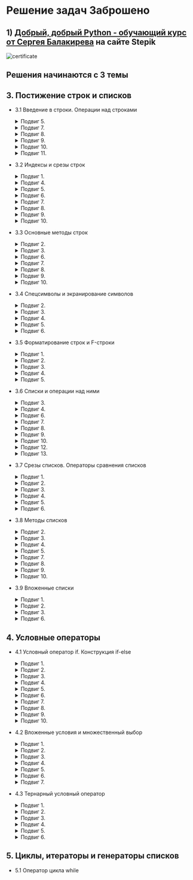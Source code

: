 # Решение задач __Заброшено__

## 1) [__Добрый, добрый Python - обучающий курс от Сергея Балакирева__](https://stepik.org/course/100707/syllabus) на сайте Stepik 


![certificate]((https://github.com/ShivaZoid/my_solutions/blob/main/stepik-certificate.jpg))


## Решения начинаются с 3 темы

## __3. Постижение строк и списков__
* 3.1 Введение в строки. Операции над строками
    <details>
    <summary>Подвиг 5.</summary>
    Напишите программу ввода двух строк (каждая вводится с новой строки) и их объединения в одну
    строку через пробел. Результат выведите на экран.

    ### Sample Input
    hello python
    i love you

    ### Sample Output
    hello python i love you

    [__Решение__](https://github.com/ShivaZoid/my_solutions/blob/main/stepik_by_Sergey_Balakirev/3_topic/3_1/5.py)

    </details>
    <details>
    <summary>Подвиг 7.</summary>
    Напишите программу ввода двух слов через пробел. Сформируйте новую строку, продублировав первое
    слово дважды, а второе - трижды (все слова в результирующей строке должны идти через пробел).
    Результат выведите на экран.

    Программу следует реализовать без использования F-строк, а с применением оператора дублирования
    строк.

    ### Sample Input
    hello python

    ### Sample Output
    hello hello python python python

    [__Решение__](https://github.com/ShivaZoid/my_solutions/blob/main/stepik_by_Sergey_Balakirev/3_topic/3_1/7.py)

    </details>
    <details>
    <summary>Подвиг 8.</summary>
    Выполняется считывание двух целочисленных значений в переменные a и b (вводятся в одну строчку
    через пробел). Необходимо сформировать строку вида: "Переменная a = <значение>, переменная b =
    <значение>", используя оператор конкатенации (соединения) строк. Результат выведите на экран.

    P. S. F-строки в программе не использовать.

    ### Sample Input
    2 -5

    ### Sample Output
    Переменная a = 2, переменная b = -5

    [__Решение__](https://github.com/ShivaZoid/my_solutions/blob/main/stepik_by_Sergey_Balakirev/3_topic/3_1/8.py)

    </details>
    <details>
    <summary>Подвиг 9.</summary>
    Написать программу ввода строки и формирования новой строчки вида: "Строка: <введенная строка>.
    Длина: <длина строки>". Результат сформированной строки вывести на экран.

    P. S. В программе F-строки не использовать.

    ### Sample Input
    hello Balakirev

    ### Sample Output
    Строка: hello Balakirev. Длина: 15

    [__Решение__](https://github.com/ShivaZoid/my_solutions/blob/main/stepik_by_Sergey_Balakirev/3_topic/3_1/9.py)

    </details>
    <details>
    <summary>Подвиг 10.</summary>
    Написать программу ввода двух слов (через пробел в одну строчку). Определить булевы значения для
    оператора in проверки вхождения первого слова во второе. А также для операторов ==, >, <. Все
    булевы значения объединить в одну строку через пробел и вывести на экран.

    ### Sample Input
    hello python

    ### Sample Output
    False False False True

    [__Решение__](https://github.com/ShivaZoid/my_solutions/blob/main/stepik_by_Sergey_Balakirev/3_topic/3_1/10.py)

    </details>
    <details>
    <summary>Подвиг 11.</summary>
    С клавиатуры вводятся две буквы (в одну строку через пробел). Вывести на экран следующую строку:
    "Коды: <буква1> = <код буквы1>, <буква2> = <код буквы2>"

    ### Sample Input
    a z

    ### Sample Output
    Коды: a = 97, z = 122

    [__Решение__](https://github.com/ShivaZoid/my_solutions/blob/main/stepik_by_Sergey_Balakirev/3_topic/3_1/11.py)

    </details>

* 3.2 Индексы и срезы строк
    <details>
    <summary>Подвиг 1.</summary>
    Напишите программу ввода строки и отображения на экране ее первого и последнего символа в виде
    одной строки.

    ### Sample Input
    I love Python

    ### Sample Output
    In

    [__Решение__](https://github.com/ShivaZoid/my_solutions/blob/main/stepik_by_Sergey_Balakirev/3_topic/3_2/1.py)

    </details>
    <details>
    <summary>Подвиг 4.</summary>
    Напишите программу отображения первых четырех символов из введенной строки. Будем полагать, что
    строка гарантированно длиной не менее четырех символов.

    ### Sample Input
    panda

    ### Sample Output
    pand

    [__Решение__](https://github.com/ShivaZoid/my_solutions/blob/main/stepik_by_Sergey_Balakirev/3_topic/3_2/4.py)

    </details>
    <details>
    <summary>Подвиг 5.</summary>
    Напишите программу отображения последних трех символов из введенной строки. Будем полагать, что
    строка гарантированно длиной не менее трех символов.

    ### Sample Input
    Balakirev

    ### Sample Output
    rev

    [__Решение__](https://github.com/ShivaZoid/my_solutions/blob/main/stepik_by_Sergey_Balakirev/3_topic/3_2/5.py)

    </details>
    <details>
    <summary>Подвиг 6.</summary>
    Напишите программу отображения всех символов с нечетными индексами из введенной строки.

    ### Sample Input
    Balakirev

    ### Sample Output
    aaie

    [__Решение__](https://github.com/ShivaZoid/my_solutions/blob/main/stepik_by_Sergey_Balakirev/3_topic/3_2/6.py)

    </details>
    <details>
    <summary>Подвиг 7.</summary>
    Вводятся две строки (каждая с новой строчки). Из первой строки выделить все символы с четными
    индексами, а из второй - с нечетными. Объединить строки через пробел и вывести на экран.

    ### Sample Input
    Hello

    Python

    ### Sample Output
    Hlo yhn

    [__Решение__](https://github.com/ShivaZoid/my_solutions/blob/main/stepik_by_Sergey_Balakirev/3_topic/3_2/7.py)

    </details>
    <details>
    <summary>Подвиг 8.</summary>
    Из введенной строки отобразить первые пять символов в обратном порядке. Полагается, что введенная
    строка имеет минимум пять символов.

    ### Sample Input
    abrakadabra

    ### Sample Output
    karba

    [__Решение__](https://github.com/ShivaZoid/my_solutions/blob/main/stepik_by_Sergey_Balakirev/3_topic/3_2/8.py)

    </details>
    <details>
    <summary>Подвиг 9.</summary>
    Вводятся два слова (через пробел в одной строке). Длина первого слова меньше второго. Необходимо
    обрезать второе слово до длины первого и отобразить обрезанное слово на экране.

    ### Sample Input
    Hello Balakirev

    ### Sample Output
    Balak

    [__Решение__](https://github.com/ShivaZoid/my_solutions/blob/main/stepik_by_Sergey_Balakirev/3_topic/3_2/9.py)

    </details>
    <details>
    <summary>Подвиг 10.</summary>
    Вводятся два слова (через пробел в одной строке). Длина второго слова меньше первого. Из этих слов
    выделить символы с нечетными индексами с обрезкой первого слова до длины второго. Сравнить
    полученные строки между собой на равенство и результат (True или False) вывести на экран. Задачу
    выполнять без использования условного оператора.

    ### Sample Input
    Hello Hell

    ### Sample Output
    True

    [__Решение__](https://github.com/ShivaZoid/my_solutions/blob/main/stepik_by_Sergey_Balakirev/3_topic/3_2/10.py)

    </details>
* 3.3 Основные методы строк
    <details>
    <summary>Подвиг 2.</summary>
    Вводится слово. Необходимо первую букву этого слова сделать заглавной, а остальные - малыми.
    Результат отобразить на экране.

    ### Sample Input
    HELLO

    ### Sample Output
    Hello

    [__Решение__](https://github.com/ShivaZoid/my_solutions/blob/main/stepik_by_Sergey_Balakirev/3_topic/3_3/2.py)

    </details>
    <details>
    <summary>Подвиг 3.</summary>
    Вводится строка. Необходимо определить число вхождений дефисов (-) в этой строке. На экране
    отобразить полученное число.

    ### Sample Input
    osnovnye-metody-strok

    ### Sample Output
    2

    [__Решение__](https://github.com/ShivaZoid/my_solutions/blob/main/stepik_by_Sergey_Balakirev/3_topic/3_3/3.py)

    </details>
    <details>
    <summary>Подвиг 6.</summary>
    Вводится строка. С помощью метода String.find найдите в этой строке индекс первого вхождения
    фрагмента "ra". Полученное число выведите на экран.

    ### Sample Input
    abrakadabra

    ### Sample Output
    2

    [__Решение__](https://github.com/ShivaZoid/my_solutions/blob/main/stepik_by_Sergey_Balakirev/3_topic/3_3/6.py)

    </details>
    <details>
    <summary>Подвиг 7.</summary>
    Вводится строка (слаг). Замените в этой строке все двойные дефисы (--) и тройные (---) на одинарные
    (-). Подумайте, в какой последовательности следует выполнять эти замены. Результат преобразования
    выведите на экран.

    ### Sample Input
    dobavlyaem---slagi--slug-k--url---adresam

    ### Sample Output
    dobavlyaem-slagi-slug-k-url-adresam

    [__Решение__](https://github.com/ShivaZoid/my_solutions/blob/main/stepik_by_Sergey_Balakirev/3_topic/3_3/7.py)

    </details>
    <details>
    <summary>Подвиг 8.</summary>
    Вводятся три целых положительных числа (максимум трехзначные) через пробел в одну строчку. Для
    двухзначных и однозначных чисел нужно добавить слева незначащие нули так, чтобы все числа содержали
    по три цифры. Вывести на экран полученные числа в столбик.

    ### Sample Input
    8 11 123

    ### Sample Output
    008

    011

    123

    [__Решение__](https://github.com/ShivaZoid/my_solutions/blob/main/stepik_by_Sergey_Balakirev/3_topic/3_3/8.py)

    </details>
    <details>
    <summary>Подвиг 9.</summary>
    Вводится строка, состоящая из слов, разделенных пробелом. Необходимо подсчитать число слов в этой
    строке и результат (число) отобразить на экране.

    ### Sample Input
    I love Python

    ### Sample Output
    3

    [__Решение__](https://github.com/ShivaZoid/my_solutions/blob/main/stepik_by_Sergey_Balakirev/3_topic/3_3/9.py)

    </details>
    <details>
    <summary>Подвиг 10.</summary>
    Вводится строка, состоящая из названий городов, разделенных пробелом. Необходимо преобразовать эту
    строку, чтобы названия городов шли через точку с запятой. Результат отобразить на экране.

    ### Sample Input
    Москва Тверь Казань

    ### Sample Output
    Москва;Тверь;Казань

    [__Решение__](https://github.com/ShivaZoid/my_solutions/blob/main/stepik_by_Sergey_Balakirev/3_topic/3_3/10.py)

    </details>
* 3.4 Спецсимволы и экранирование символов
    <details>
    <summary>Подвиг 2.</summary>
    Необходимо задать строку со следующим содержимым: Тема занятия "спецсимволы". И отобразить ее на
    экране (кавычки у слова спецсимволы также должны быть отображены).

    ### Sample Input
     -

    ### Sample Output
    Тема занятия "спецсимволы"

    [__Решение__](https://github.com/ShivaZoid/my_solutions/blob/main/stepik_by_Sergey_Balakirev/3_topic/3_4/2.py)

    </details>
    <details>
    <summary>Подвиг 3.</summary>
    Вводится два слова в одну строку через пробел. Поставьте между этими словами символ обратного слеша
    (вместо пробела). Результирующую строку отобразите на экране.

    P. S. Задачу реализовать без применения F-строк.

    ### Sample Input
    Hello Balakirev!

    ### Sample Output
    Hello\Balakirev!

    [__Решение__](https://github.com/ShivaZoid/my_solutions/blob/main/stepik_by_Sergey_Balakirev/3_topic/3_4/3.py)

    </details>
    <details>
    <summary>Подвиг 4.</summary>
    Вводится строка со словами, разделенными пробелом. Необходимо первый пробел заменить на одинарную
    кавычку, а все остальные - на двойные. Результирующую строку отобразить на экране.

    ### Sample Input
    My best friend is Python!

    ### Sample Output
    My'best"friend"is"Python!

    [__Решение__](https://github.com/ShivaZoid/my_solutions/blob/main/stepik_by_Sergey_Balakirev/3_topic/3_4/4.py)

    </details>
    <details>
    <summary>Подвиг 5.</summary>
    Используя raw-строки, задайте строку, содержащую этот путь к файлу:
    C:\WINDOWS\System32\drivers\etc\hosts. Результат отобразите на экране.

    ### Sample Input
    -

    ### Sample Output
    C:\WINDOWS\System32\drivers\etc\hosts

    [__Решение__](https://github.com/ShivaZoid/my_solutions/blob/main/stepik_by_Sergey_Balakirev/3_topic/3_4/5.py)

    </details>
    <details>
    <summary>Подвиг 6.</summary>
    Вводится слово. Необходимо сформировать новую строку, где введенное слово будет заключено в двойные
    кавычки. Результат выведите на экран.

    ### Sample Input
    language

    ### Sample Output
    "language"

    [__Решение__](https://github.com/ShivaZoid/my_solutions/blob/main/stepik_by_Sergey_Balakirev/3_topic/3_4/6.py)

    </details>
* 3.5 Форматирование строк и F-строки
    <details>
    <summary>Подвиг 1.</summary>
    Вводятся: имя, фамилия и возраст (целое положительное число) каждое значение с новой строки.
    Используя метод строки format, через индексы переменных необходимо сформировать строку по шаблону:
    "Уважаемый <имя> <фамилия>! Поздравляем Вас с <возраст>-летием!"

    Результат вывести на экран (без кавычек).

    ### Sample Input
    Sergey

    Balakirev

    35

    ### Sample Output
    Уважаемый Sergey Balakirev! Поздравляем Вас с 35-летием!

    [__Решение__](https://github.com/ShivaZoid/my_solutions/blob/main/stepik_by_Sergey_Balakirev/3_topic/3_5/1.py)

    </details>
    <details>
    <summary>Подвиг 2.</summary>
    Вводятся: габариты изделия (целые числа): ширина, глубина, высота - в одну строчку через пробел. С
    помощью метода format, используя ключи в качестве имен переменных, сформировать строку: "Габариты:
    <ширина> x <глубина> x <высота>". Результат вывести на экран.

    ### Sample Input
    8 11 13

    ### Sample Output
    Габариты: 8 x 11 x 13

    [__Решение__](https://github.com/ShivaZoid/my_solutions/blob/main/stepik_by_Sergey_Balakirev/3_topic/3_5/2.py)

    </details>
    <details>
    <summary>Подвиг 3.</summary>
    Вводятся: два целых числа в одну строку через пробел. С помощью F-строки отобразить их по
    возрастанию в одну строку через пробел. Результат вывести на экран.
    P. S. Реализовать программу без использования условных операторов. Подумайте, как это можно
    сделать.

    ### Sample Input
    18 11

    ### Sample Output
    11 18

    [__Решение__](https://github.com/ShivaZoid/my_solutions/blob/main/stepik_by_Sergey_Balakirev/3_topic/3_5/3.py)

    </details>
    <details>
    <summary>Подвиг 4.</summary>
    Вводится адрес (каждое значение с новой строки) в формате: город, улица, номер дома (целое число),
    номер квартиры (целое число). Сформировать строку по шаблону: "г. <город>, ул. <улица>, д. <номер
    дома>, кв. <номер квартиры>", используя F-строку. Результат вывести на экран.

    ### Sample Input
    Москва

    Воздвиженка

    9

    1

    ### Sample Output
    г. Москва, ул. Воздвиженка, д. 9, кв. 1

    [__Решение__](https://github.com/ShivaZoid/my_solutions/blob/main/stepik_by_Sergey_Balakirev/3_topic/3_5/4.py)

    </details>
    <details>
    <summary>Подвиг 5.</summary>
    Вводятся (каждое с новой строки): курс доллара (вещественное значение) и число рублей (целое число)
    для обмена рублей на доллары. Вычислить целое количество получаемых долларов (с отбрасыванием
    дробной части) и сформировать строку, используя F-строку:

    "Вы можете получить <долларов>$ за <число рублей> рублей по курсу <курс доллара>".
    Вывести результат на экран (без кавычек).

    ### Sample Input
    73.54

    1000

    ### Sample Output
    Вы можете получить 13$ за 1000 рублей по курсу 73.54

    [__Решение__](https://github.com/ShivaZoid/my_solutions/blob/main/stepik_by_Sergey_Balakirev/3_topic/3_5/5.py)

    </details>
* 3.6 Списки и операции над ними
	<details>
    <summary>Подвиг 3.</summary>
    Вводятся три целых числа в одну строку через пробел. Сформируйте список lst, хранящий эти значения
    в порядке их ввода. Результат выведите на экран

    ### Sample Input
    8 11 3

    ### Sample Output
    [8, 11, 3]

    [__Решение__](https://github.com/ShivaZoid/my_solutions/blob/main/stepik_by_Sergey_Balakirev/3_topic/3_6/3.py)

    </details>
    <details>
    <summary>Подвиг 4.</summary>
    Вводятся названия городов в одну строчку через пробел. На основе этой строки формируется список с
    помощью команды: cities = input().split()
    Необходимо проверить, присутствует ли в этом списке город "Москва". Вывести на экран True, если
    присутствует и False - в противном случае. Решить эту задачу следует без использования условного
    оператора.

    ### Sample Input
    Тверь Уфа Москва Казань

    ### Sample Output
    True

    [__Решение__](https://github.com/ShivaZoid/my_solutions/blob/main/stepik_by_Sergey_Balakirev/3_topic/3_6/4.py)

    </details>
    <details>
    <summary>Подвиг 6.</summary>
    Вводятся названия городов в одну строчку через пробел. На основе этой строки формируется список с
    помощью команды: cities = input().split()
    Необходимо вывести значение последнего элемента этого списка на экран.

    ### Sample Input
    Москва Питер Уфа Казань Владимир

    ### Sample Output
    Владимир

    [__Решение__](https://github.com/ShivaZoid/my_solutions/blob/main/stepik_by_Sergey_Balakirev/3_topic/3_6/6.py)

    </details>
    <details>
    <summary>Подвиг 7.</summary>
    Вводятся оценки студента (целые числа от 2 до 5) в одну строчку через пробел. На основе введенной
    строки формируется список командой: marks = list(map(int, input().split()))
    Необходимо вычислить средний балл и вывести его на экран с точностью до десятых (один знак после
    запятой).

    ### Sample Input
    3 3 2 4 4 5 4 3 2

    ### Sample Output
    3.3

    [__Решение__](https://github.com/ShivaZoid/my_solutions/blob/main/stepik_by_Sergey_Balakirev/3_topic/3_6/7.py)

    </details>
    <details>
    <summary>Подвиг 8.</summary>
    Вводится информация по книге (каждое значение с новой строки): название, автор, число страниц
    (целое число), цена (вещественное число). На основе этих данных формируется список book с
    элементами в порядке их ввода. Затем, из этого списка необходимо удалить 3-й элемент (число
    страниц),в качестве автора записать "Пушкин" и цену увеличить в 2 раза. Результат вывести на экран.

    ### Sample Input
    Мастер и Маргарита

    Булгаков

    233

    435.45

    ### Sample Output
    ['Мастер и Маргарита', 'Пушкин', 870.9]

    [__Решение__](https://github.com/ShivaZoid/my_solutions/blob/main/stepik_by_Sergey_Balakirev/3_topic/3_6/8.py)

    </details>
    <details>
    <summary>Подвиг 9.</summary>
    Вводится число новых подписчиков канала по дням в одну строку через пробел. На основе введенной
    строки необходимо сформировать список из целых чисел. Затем, вывести на экран максимальное,
    минимальное и суммарное значения этого списка через пробел.

    ### Sample Input
    52 65 64 54 68 59 42 63

    ### Sample Output
    68 42 467

    [__Решение__](https://github.com/ShivaZoid/my_solutions/blob/main/stepik_by_Sergey_Balakirev/3_topic/3_6/9.py)

    </details>
    <details>
    <summary>Подвиг 10.</summary>
    Вводится число новых подписчиков канала по дням в одну строку через пробел. На основе введенной
    строки необходимо сформировать список lst из целых чисел. Требуется отсортировать элементы этого
    списка по убыванию и результат вывести на экран.

    ### Sample Input
    52 65 64 54 68 59 42 63

    ### Sample Output
    68 65 64 63 59 54 52 42

    [__Решение__](https://github.com/ShivaZoid/my_solutions/blob/main/stepik_by_Sergey_Balakirev/3_topic/3_6/10.py)

    </details>
    <details>
    <summary>Подвиг 12.</summary>
    Вводятся названия городов в одну строку через пробел. На основе этой строки необходимо создать
    список lst и добавить его в конец следующего списка: cities = ["Москва", "Тверь", "Вологда"]

    Вывести результат на экран

    ### Sample Input
    Уфа Казань Севастополь

    ### Sample Output
    Москва Тверь Вологда Уфа Казань Севастополь

    [__Решение__](https://github.com/ShivaZoid/my_solutions/blob/main/stepik_by_Sergey_Balakirev/3_topic/3_6/12.py)

    </details>
    <details>
    <summary>Подвиг 13.</summary>
    Вводятся названия городов в одну строку через пробел. На основе этой строки необходимо создать
    список lst и добавить его в начало другого списка: cities = ["Москва", "Тверь", "Вологда"]

    Вывести результат на экран

    ### Sample Input
    Уфа Казань Севастополь

    ### Sample Output
    Уфа Казань Севастополь Москва Тверь Вологда

    [__Решение__](https://github.com/ShivaZoid/my_solutions/blob/main/stepik_by_Sergey_Balakirev/3_topic/3_6/13.py)

    </details>
* 3.7 Срезы списков. Операторы сравнения списков
    <details>
    <summary>Подвиг 1.</summary>
    Имеется список числа просмотров видео по дням:
    v = [1205, 1101, 1434, 1320, 923, 874]

    Необходимо выбрать из него первые три значения (используя срезы) и вывести результат на экран.

    ### Sample Input
    -

    ### Sample Output
    [1205, 1101, 1434]

    [__Решение__](https://github.com/ShivaZoid/my_solutions/blob/main/stepik_by_Sergey_Balakirev/3_topic/3_7/1.py)

    </details>
    <details>
    <summary>Подвиг 2.</summary>
    Имеется список числа просмотров видео по дням:
    v = [1205, 1101, 1434, 1320, 923, 874]

    Необходимо выбрать из него последние четыре значения (используя срезы) и вывести результат на
    экран.

    ### Sample Input
    -

    ### Sample Output
    [1434, 1320, 923, 874]

    [__Решение__](https://github.com/ShivaZoid/my_solutions/blob/main/stepik_by_Sergey_Balakirev/3_topic/3_7/2.py)

    </details>
    <details>
    <summary>Подвиг 3.</summary>
    Имеется список городов:
    c = ["Москва", "Ульяновск", "Самара", "Тверь", "Вологда", "Омск", "Уфа"]

    Необходимо с помощью срезов выбрать из него города через один (начиная с первого) и результат
    вывести на экран.

    ### Sample Input
    -

    ### Sample Output
    ['Москва', 'Самара', 'Вологда', 'Уфа']

    [__Решение__](https://github.com/ShivaZoid/my_solutions/blob/main/stepik_by_Sergey_Balakirev/3_topic/3_7/3.py)

    </details>
    <details>
    <summary>Подвиг 4.</summary>
    Имеется список городов:
    c = ["Москва", "Ульяновск", "Самара", "Тверь", "Вологда", "Омск", "Уфа"]

    Необходимо с помощью срезов выбрать из него города через один (начиная со второго) и результат
    вывести на экран.

    ### Sample Input
    -

    ### Sample Output
    ['Ульяновск', 'Тверь', 'Омск']

    [__Решение__](https://github.com/ShivaZoid/my_solutions/blob/main/stepik_by_Sergey_Balakirev/3_topic/3_7/4.py)

    </details>
    <details>
    <summary>Подвиг 5.</summary>
    Имеется список с оценками студента:
    m = [2, 3, 5, 5, 2, 2, 3, 3, 4, 5, 4, 4]

    Необходимо с помощью срезов выбрать элементы с 3-го по 7-й (включительно) и вывести их на экран в
    обратном порядке.

    ### Sample Input
    -

    ### Sample Output
    [3, 2, 2, 5, 5]

    [__Решение__](https://github.com/ShivaZoid/my_solutions/blob/main/stepik_by_Sergey_Balakirev/3_topic/3_7/5.py)

    </details>
    <details>
    <summary>Подвиг 6.</summary>
    Имеется список с оценками студента:
    m = [2, 3, 5, 5, 2, 2, 3, 3, 4, 5, 4, 4]

    Необходимо с помощью срезов выбрать элементы через один, начиная с последнего, и вывести результат
    на экран.

    ### Sample Input
    -

    ### Sample Output
    [4, 5, 3, 2, 5, 3]

    [__Решение__](https://github.com/ShivaZoid/my_solutions/blob/main/stepik_by_Sergey_Balakirev/3_topic/3_7/6.py)

    </details>
* 3.8 Методы списков
    <details>
    <summary>Подвиг 2.</summary>
    Вводится строка из целых чисел через пробел. Если первое число не равно последнему, то нужно
    добавить значение True, а иначе - значение False. Результирующий список вывести на экран.

    Реализовать задачу без использования условных операторов.

    ### Sample Input
    8 12 2 -10 6

    ### Sample Output
    8 12 2 -10 6 True

    [__Решение__](https://github.com/ShivaZoid/my_solutions/blob/main/stepik_by_Sergey_Balakirev/3_topic/3_8/2.py)

    </details>
    <details>
    <summary>Подвиг 3.</summary>
    Имеется список городов:
    cities = ["Москва", "Казань", "Ярославль"]

    Необходимо вставить во вторую позицию этого списка строку "Ульяновск" и вывести список.

    ### Sample Input
    -

    ### Sample Output
    Москва Ульяновск Казань Ярославль

    [__Решение__](https://github.com/ShivaZoid/my_solutions/blob/main/stepik_by_Sergey_Balakirev/3_topic/3_8/3.py)

    </details>
    <details>
    <summary>Подвиг 4.</summary>
    Вводится строка с номером телефона в формате:
    +7(xxx)xxx-xx-xx

    Необходимо преобразовать ее в список lst (посимвольно, то есть, элементами списка будут являться
    отдельные символы строки). Затем, удалить первый '+', число 7 заменить на 8 и убрать дефисы.
    Отобразить полученный список на экран

    ### Sample Input
    +7(912)123-45-67

    ### Sample Output
    8(912)1234567

    [__Решение__](https://github.com/ShivaZoid/my_solutions/blob/main/stepik_by_Sergey_Balakirev/3_topic/3_8/4.py)

    </details>
    <details>
    <summary>Подвиг 5.</summary>
    В одну строчку через пробел вводятся: имя, отчество и фамилия. Необходимо представить эти данные в
    виде новой строки в формате: Фамилия И.О. (Например, Сергей Михайлович Балакирев -> Балакирев
    С.М.).

    ### Sample Input
    Сергей Михайлович Балакирев

    ### Sample Output
    Балакирев С.М.

    [__Решение__](https://github.com/ShivaZoid/my_solutions/blob/main/stepik_by_Sergey_Balakirev/3_topic/3_8/5.py)

    </details>
    <details>
    <summary>Подвиг 7.</summary>
    Вводятся целые числа в одну строчку через пробел (не менее четырех). Необходимо найти три
    наименьших числа в этой последовательности чисел и вывести их на экран в порядке возрастания.

    Реализовать программу без использования условного оператора.

    ### Sample Input
    8 11 -5 10 -1 0 7

    ### Sample Output
    -5 -1 0

    [__Решение__](https://github.com/ShivaZoid/my_solutions/blob/main/stepik_by_Sergey_Balakirev/3_topic/3_8/7.py)

    </details>
    <details>
    <summary>Подвиг 8.</summary>
    Вводятся целые числа в одну строчку через пробел. Необходимо преобразовать их в список lst , затем,
    удалить последнее значение и если оно нечетное, то в список (в конец) добавить True, иначе - False.

    Реализовать программу без использования условного оператора.

    ### Sample Input
    8 11 0 3 5 6

    ### Sample Output
    8 11 0 3 5 False

    [__Решение__](https://github.com/ShivaZoid/my_solutions/blob/main/stepik_by_Sergey_Balakirev/3_topic/3_8/8.py)

    </details>
    <details>
    <summary>Подвиг 9.</summary>
    Вводятся оценки студента (числа от 2 до 5) в одну строку через пробел. Необходимо определить
    количество двоек и вывести это значение на экран.

    ### Sample Input
    2 3 5 2 4 2 2 5

    ### Sample Output
    4

    [__Решение__](https://github.com/ShivaZoid/my_solutions/blob/main/stepik_by_Sergey_Balakirev/3_topic/3_8/9.py)

    </details>
    <details>
    <summary>Подвиг 10.</summary>
    Вводятся названия рек в одну строчку через пробел. Необходимо все их отсортировать по именам (по
    возрастанию) и в отсортированном списке удалить первый элемент. Результат отобразить на экране в
    одну строчку через пробел.

    ### Sample Input
    Лена Обь Волга Дон Енисей

    ### Sample Output
    Дон Енисей Лена Обь

    [__Решение__](https://github.com/ShivaZoid/my_solutions/blob/main/stepik_by_Sergey_Balakirev/3_topic/3_8/10.py)

    </details>
* 3.9 Вложенные списки
    <details>
    <summary>Подвиг 1.</summary>
    В список:
    a = [5.4, 6.7, 10.4]

    добавить в конец вложенный список со значениями, вводимыми в программу (целые числа вводятся в
    строчку через пробел). Результирующий список вывести на экран

    ### Sample Input
    8 11

    ### Sample Output
    [5.4, 6.7, 10.4, [8, 11]]

    [__Решение__](https://github.com/ShivaZoid/my_solutions/blob/main/stepik_by_Sergey_Balakirev/3_topic/3_9/1.py)

    </details>
    <details>
    <summary>Подвиг 2.</summary>
    Вводятся три строчки стихотворения (каждая с новой строки). Сохранить его в виде вложенного списка
    с разбивкой по строкам и словам (слова разделяются пробелом). Результирующий список вывести на
    экран.

    ### Sample Input
    Мороз и солнце день чудесный

    Еще ты дремлешь друг прелестный

    Пора красавица проснись

    ### Sample Output
    [['Мороз', 'и', 'солнце', 'день', 'чудесный'], ['Еще', 'ты', 'дремлешь', 'друг', 'прелестный'],
    ['Пора', 'красавица', 'проснись']]

    [__Решение__](https://github.com/ShivaZoid/my_solutions/blob/main/stepik_by_Sergey_Balakirev/3_topic/3_9/2.py)

    </details>
    <details>
    <summary>Подвиг 3.</summary>
    Вводится  матрица чисел из трех строк. В каждой строке числа разделяются пробелом. Необходимо
    вывести на экран последний столбец этой матрицы в виде строки из трех чисел через пробел.

    ### Sample Input
    8 11 12 1

    9 4 36 -4

    1 12 49 5

    ### Sample Output
    1 -4 5

    [__Решение__](https://github.com/ShivaZoid/my_solutions/blob/main/stepik_by_Sergey_Balakirev/3_topic/3_9/3.py)

    </details>
    <details>
    <summary>Подвиг 6.</summary>
    Имеется вложенный список из трех строк:

    t = [["Скажи-ка", "дядя", "ведь", "не", "даром"], ["Я", "Python", "выучил", "с", "каналом"],
    ["Балакирев", "что", "раздавал?"]]

    Необходимо реализовать проверку на наличие в этом списке введенного слова. Результат (True или
    False) вывести на экран. Решить задачу необходимо без применения условного оператора.

    ### Sample Input
    дядя

    ### Sample Output
    True

    [__Решение__](https://github.com/ShivaZoid/my_solutions/blob/main/stepik_by_Sergey_Balakirev/3_topic/3_9/6.py)

    </details>

## __4. Условные операторы__
* 4.1 Условный оператор if. Конструкция if-else
    <details>
    <summary>Подвиг 1.</summary>
    Вводятся два вещественных числа в одну строку через пробел. Вывести на экран наибольшее из чисел.
    Задачу решить с помощью условного оператора.

    ### Sample Input
    8.7 11.0

    ### Sample Output
    11.0

    [__Решение__](https://github.com/ShivaZoid/my_solutions/blob/main/stepik_by_Sergey_Balakirev/4_topic/4_1/1.py)

    </details>
    <details>
    <summary>Подвиг 2.</summary>
    Вводится слово. Необходимо определить, является ли это слово палиндромом (одинаково читается вперед
    и назад, например, АННА). Регистр букв не учитывать. Если введенное слово палиндром, на экран
    вывести ДА, иначе - НЕТ.

    ### Sample Input
    Шалаш

    ### Sample Output
    ДА

    [__Решение__](https://github.com/ShivaZoid/my_solutions/blob/main/stepik_by_Sergey_Balakirev/4_topic/4_1/2.py)

    </details>
    <details>
    <summary>Подвиг 3.</summary>
    Вводятся два целых положительных числа m и n в одну строку через пробел. Если число m делится
    нацело на число n, то вывести на экран частное от деления (результат деления) в виде целого числа.
    В противном случае вывести сообщение «m на n нацело не делится» (без кавычек) и вместо m и n
    подставить соответствующие числа, например: «13 на 2 нацело не делится».

    ### Sample Input 1
    8 4

    ### Sample Output 1
    2

    ### Sample Input 2
    11 2

    ### Sample Output 2
    11 на 2 нацело не делится

    [__Решение__](https://github.com/ShivaZoid/my_solutions/blob/main/stepik_by_Sergey_Balakirev/4_topic/4_1/3.py)

    </details>
    <details>
    <summary>Подвиг 4.</summary>
    Вводятся три целых положительных числа в одну строку через пробел. Убедиться, что первые два числа
    - это катеты прямоугольного треугольника, а третье - его гипотенуза. (Подсказка: проверка делается
    - по теореме Пифагора ). Если проверка проходит (истинна), то вывести на экран ДА, иначе - НЕТ.

    ### Sample Input
    3 4 5

    ### Sample Output
    ДА

    [__Решение__](https://github.com/ShivaZoid/my_solutions/blob/main/stepik_by_Sergey_Balakirev/4_topic/4_1/4.py)

    </details>
    <details>
    <summary>Подвиг 5.</summary>
    Вводится четырехзначное число. Проверить, что оно оканчивается на цифру 7. Вывести на экран ДА,
    если это так и НЕТ - в противном случае.

    ### Sample Input
    8117

    ### Sample Output
    ДА

    [__Решение__](https://github.com/ShivaZoid/my_solutions/blob/main/stepik_by_Sergey_Balakirev/4_topic/4_1/5.py)

    </details>
    <details>
    <summary>Подвиг 6.</summary>
    Вводится слово. Проверить, что в этом слове присутствуют все три буквы: t, h и o (в произвольном
    порядке). Реализовать программу с помощью одного условного оператора. Если проверка проходит,
    вывести ДА, иначе - НЕТ.

    ### Sample Input
    Python

    ### Sample Output
    ДА

    [__Решение__](https://github.com/ShivaZoid/my_solutions/blob/main/stepik_by_Sergey_Balakirev/4_topic/4_1/6.py)

    </details>
    <details>
    <summary>Подвиг 7.</summary>
    Вводится список городов в одну строку через пробел. Если в этом списке присутствует город Москва,
    то удалить его. Вывести на экран результирующий список в виде строки с городами через пробел.

    ### Sample Input
    Уфа Астрахань Москва Самара Казань

    ### Sample Output
    Уфа Астрахань Самара Казань

    [__Решение__](https://github.com/ShivaZoid/my_solutions/blob/main/stepik_by_Sergey_Balakirev/4_topic/4_1/7.py)

    </details>
    <details>
    <summary>Подвиг 8.</summary>
    Вводятся четыре целых числа a, b, c, d в одну строку через пробел. Определить, войдет ли в конверт
    с внутренними размерами a и b мм прямоугольная открытка с размерами с и d мм. Для размещения
    открытки в конверте необходим зазор в 1 мм с каждой стороны. Открытку можно поворачивать на 90
    градусов. Вывести ДА, если входит и НЕТ - если не входит.

    ### Sample Input
    12 5 7 2

    ### Sample Output
    ДА

    [__Решение__](https://github.com/ShivaZoid/my_solutions/blob/main/stepik_by_Sergey_Balakirev/4_topic/4_1/8.py)

    </details>
    <details>
    <summary>Подвиг 9.</summary>
    Вводится шестизначное число. Определить, является ли оно счастливым. (Счастливым называют такое
    шестизначное число, в котором сумма его первых трех цифр равна сумме его последних трех цифр.).
    Вывести ДА, если счастливое и НЕТ - в противном случае.

    ### Sample Input
    811235

    ### Sample Output
    ДА

    [__Решение__](https://github.com/ShivaZoid/my_solutions/blob/main/stepik_by_Sergey_Balakirev/4_topic/4_1/9.py)

    </details>
    <details>
    <summary>Подвиг 10.</summary>
    Работа светофора для пешеходов запрограммирована следующим образом: в начале каждого часа в течение
    трех минут горит зеленый сигнал, затем в течение двух минут – красный, в течение трех минут – опять
    зеленый и т. д. Дано вещественное число t, означающее время в минутах, прошедшее с начала
    очередного часа. Определить, сигнал какого цвета горит для пешеходов в этот момент. На экран
    вывести сообщение (без кавычек) "green" - для зеленого и "red" - для красного.

    ### Sample Input
    12.5

    ### Sample Output
    green

    [__Решение__](https://github.com/ShivaZoid/my_solutions/blob/main/stepik_by_Sergey_Balakirev/4_topic/4_1/10.py)

    </details>
* 4.2 Вложенные условия и множественный выбор
    <details>
    <summary>Подвиг 1.</summary>
    Имеется следующее меню:
    m = '''1. Введение в Python
    	2. Строки и списки
    	3. Условные операторы
    	4. Циклы
    	5. Словари, кортежи и множества
    	6. Выход'''
    В программе вводится целое число от 1 до 6. Нужно вывести пункт меню, связанный с этим числом.

    Реализовать программу с использованием операторов if-elif

    ### Sample Input
    2

    ### Sample Output
    2. Строки и списки

    [__Решение__](https://github.com/ShivaZoid/my_solutions/blob/main/stepik_by_Sergey_Balakirev/4_topic/4_2/1.py)

    </details>
    <details>
    <summary>Подвиг 2.</summary>
    Вводятся три целых числа в одну строку через пробел. Необходимо определить наименьшее среди них и
    вывести его на экран.

    Реализовать программу, используя условный оператор, без использования функции min.

    ### Sample Input
    8 11 -1

    ### Sample Output
    -1

    [__Решение__](https://github.com/ShivaZoid/my_solutions/blob/main/stepik_by_Sergey_Balakirev/4_topic/4_2/2.py)

    </details>
    <details>
    <summary>Подвиг 3.</summary>
    Вводится вес боксера-любителя (в кг, в виде вещественного числа). Известно, что вес таков, что
    боксер может быть отнесен к одной из весовых категорий:
    1) легкий вес – до 60 кг (включительно);
    2) первый полусредний вес – до 64 кг (включительно);
    3) полусредний вес – до 69 кг (включительно);
    4) остальные - более 69 кг.

    Вывести на экран номер категории, в которой будет выступать боксер.

    ### Sample Input
    62.4

    ### Sample Output
    2

    [__Решение__](https://github.com/ShivaZoid/my_solutions/blob/main/stepik_by_Sergey_Balakirev/4_topic/4_2/3.py)

    </details>
    <details>
    <summary>Подвиг 4.</summary>
    Вводится порядковый номер дня недели (1, 2, ..., 7). Вывести на экран его название (понедельник,
    вторник, среда, четверг, пятница, суббота, воскресенье).

    Программу реализовать с использованием операторов if-elif.

    ### Sample Input
    2

    ### Sample Output
    вторник

    [__Решение__](https://github.com/ShivaZoid/my_solutions/blob/main/stepik_by_Sergey_Balakirev/4_topic/4_2/4.py)

    </details>
    <details>
    <summary>Подвиг 5.</summary>
    Вводится порядковый номер месяца (1, 2, ..., 12). Вывести на экран количество дней в этом месяце.
    Принять, что год не является високосным. Реализовать через условный оператор, в котором следует
    использовать не более трех ветвей (блоков).
    P.S. Число дней в месяцах не високосного года, начиная с января:
    31, 28, 31, 30, 31, 30, 31, 31, 30, 31, 30, 31

    ### Sample Input
    2

    ### Sample Output
    28

    [__Решение__](https://github.com/ShivaZoid/my_solutions/blob/main/stepik_by_Sergey_Balakirev/4_topic/4_2/5.py)

    </details>
    <details>
    <summary>Подвиг 6.</summary>
    Дата некоторого дня характеризуется двумя натуральными числами: m (порядковый номер месяца) и n
    (число). По введенным m и n (в одну строку через пробел) определить:
    а) дату предыдущего дня (принять, что m и n не характеризуют 1 января);
    б) дату следующего дня (принять, что m и n не характеризуют 31 декабря).

    В задаче принять, что год не является високосным. Вывести предыдущую дату и следующую дату (в
    формате: mm.dd, где m - число месяца; d - номер дня) в одну строчку через пробел.
    P.S. Число дней в месяцах не високосного года, начиная с января:
    31, 28, 31, 30, 31, 30, 31, 31, 30, 31, 30, 31

    ### Sample Input
    8 31

    ### Sample Output
    08.30 09.01

    [__Решение__](https://github.com/ShivaZoid/my_solutions/blob/main/stepik_by_Sergey_Balakirev/4_topic/4_2/6.py)

    </details>
    <details>
    <summary>Подвиг 7.</summary>
     Вводится целое число k (1 <= k <= 365). Определить, каким днем недели (понедельник, вторник,
     среда, четверг, пятница, суббота или воскресенье) является k-й день не високосного года, в котором
     1 января является понедельником.

    ### Sample Input
    121

    ### Sample Output
    вторник

    [__Решение__](https://github.com/ShivaZoid/my_solutions/blob/main/stepik_by_Sergey_Balakirev/4_topic/4_2/7.py)

    </details>
* 4.3 Тернарный условный оператор
    <details>
    <summary>Подвиг 1.</summary>
    Вводится два вещественных числа, каждое с новой строки. Необходимо с помощью тернарного условного
    оператора наибольшее значение присвоить переменной d и вывести ее на экран.

    ### Sample Input
    5.4

    -3.8

    ### Sample Output
    5.4

    [__Решение__](https://github.com/ShivaZoid/my_solutions/blob/main/stepik_by_Sergey_Balakirev/4_topic/4_3/1.py)

    </details>
    <details>
    <summary>Подвиг 2.</summary>
    Вводится целое число. Необходимо переменной msg присвоить строку "кратно 3", если введенное число
    кратно 3, а иначе присвоить строку "не кратно 3". Реализовать программу с использованием тернарного
    оператора. Переменную msg отобразить на экране.

    ### Sample Input
    9

    ### Sample Output
    кратно 3

    [__Решение__](https://github.com/ShivaZoid/my_solutions/blob/main/stepik_by_Sergey_Balakirev/4_topic/4_3/2.py)

    </details>
    <details>
    <summary>Подвиг 3.</summary>
    Вводится слово. Переменной msg присвоить строку "палиндром", если введенное слово является
    палиндромом (одинаково читается и вперед и назад), а иначе присвоить строку "не палиндром".
    Проверку проводить без учета регистра. Программу реализовать с помощью тернарного условного
    оператора. Значение переменной msg отобразить на экране.

    ### Sample Input
    Казак

    ### Sample Output
    палиндром

    [__Решение__](https://github.com/ShivaZoid/my_solutions/blob/main/stepik_by_Sergey_Balakirev/4_topic/4_3/3.py)

    </details>
    <details>
    <summary>Подвиг 4.</summary>
    Вводится целое число 0 или 1. Необходимо преобразовать их в строки: 0 - в "False", 1 - в "True".
    Реализовать это с помощью тернарного условного оператора. Результат отобразить на экране.

    ### Sample Input
    1

    ### Sample Output
    True

    [__Решение__](https://github.com/ShivaZoid/my_solutions/blob/main/stepik_by_Sergey_Balakirev/4_topic/4_3/4.py)

    </details>
    <details>
    <summary>Подвиг 5.</summary>
    Вводится текущее время (секунды) в диапазоне [0; 59]. Если значение равно 59, то следующее должно
    быть 0. И так по кругу. Необходимо  вычислить следующее значение с проверкой граничного значения
    59. Реализуйте это с помощью тернарного условного оператора. Результат отобразите на экране.

    P.S. Попробуйте также реализовать эту же задачу с использованием только арифметических операций.

    ### Sample Input
    55

    ### Sample Output
    56

    [__Решение__](https://github.com/ShivaZoid/my_solutions/blob/main/stepik_by_Sergey_Balakirev/4_topic/4_3/5.py)

    </details>
    <details>
    <summary>Подвиг 6.</summary>
    Имеется список базовых нот:
    m = ['до', 'ре', 'ми', 'фа', 'соль', 'ля', 'си']

    Вводятся три целых числа в диапазоне от 1 до 7 - номера нот, в одну строчку через пробел.
    Необходимо отобразить указанные ноты в виде строки через пробел, но перед нотами до и фа
    дополнительно ставить символ диеза '#'. Реализовать эту программу с использованием тернарного
    условного оператора (он может использоваться несколько раз).

    ### Sample Input
    1 6 7

    ### Sample Output
    #до ля си

    [__Решение__](https://github.com/ShivaZoid/my_solutions/blob/main/stepik_by_Sergey_Balakirev/4_topic/4_3/6.py)

    </details>
## __5. Циклы, итераторы и генераторы списков__
* 5.1 Оператор цикла while

